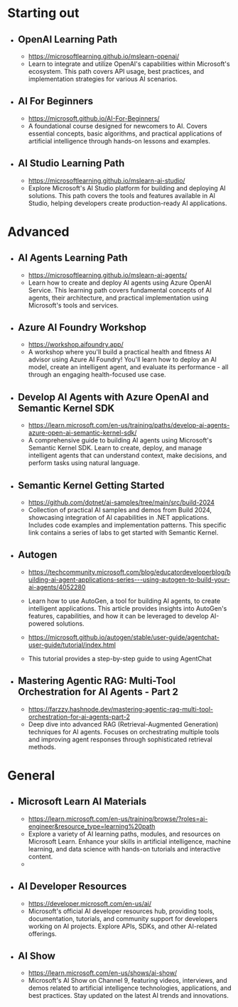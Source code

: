 # Starting out
- ## OpenAI Learning Path
    - https://microsoftlearning.github.io/mslearn-openai/
    - Learn to integrate and utilize OpenAI's capabilities within Microsoft's ecosystem. This path covers API usage, best practices, and implementation strategies for various AI scenarios.

- ## AI For Beginners
    - https://microsoft.github.io/AI-For-Beginners/
    - A foundational course designed for newcomers to AI. Covers essential concepts, basic algorithms, and practical applications of artificial intelligence through hands-on lessons and examples.

- ## AI Studio Learning Path
    - https://microsoftlearning.github.io/mslearn-ai-studio/
    - Explore Microsoft's AI Studio platform for building and deploying AI solutions. This path covers the tools and features available in AI Studio, helping developers create production-ready AI applications.

# Advanced

- ## AI Agents Learning Path
    - https://microsoftlearning.github.io/mslearn-ai-agents/
    - Learn how to create and deploy AI agents using Azure OpenAI Service. This learning path covers fundamental concepts of AI agents, their architecture, and practical implementation using Microsoft's tools and services.

- ## Azure AI Foundry Workshop
  - https://workshop.aifoundry.app/
  - A  workshop where you'll build a practical health and fitness AI advisor using Azure AI Foundry! You'll learn how to deploy an AI model, create an intelligent agent, and evaluate its performance - all through an engaging health-focused use case.

- ## Develop AI Agents with Azure OpenAI and Semantic Kernel SDK
    - https://learn.microsoft.com/en-us/training/paths/develop-ai-agents-azure-open-ai-semantic-kernel-sdk/
    - A comprehensive guide to building AI agents using Microsoft's Semantic Kernel SDK. Learn to create, deploy, and manage intelligent agents that can understand context, make decisions, and perform tasks using natural language.

- ## Semantic Kernel Getting Started
    - https://github.com/dotnet/ai-samples/tree/main/src/build-2024
    - Collection of practical AI samples and demos from Build 2024, showcasing integration of AI capabilities in .NET applications. Includes code examples and implementation patterns. This specific link contains a series of labs to get started with Semantic Kernel.
- ## Autogen
  - https://techcommunity.microsoft.com/blog/educatordeveloperblog/building-ai-agent-applications-series---using-autogen-to-build-your-ai-agents/4052280
  - Learn how to use AutoGen, a tool for building AI agents, to create intelligent applications. This article provides insights into AutoGen's features, capabilities, and how it can be leveraged to develop AI-powered solutions.
  



  - https://microsoft.github.io/autogen/stable/user-guide/agentchat-user-guide/tutorial/index.html
  - This tutorial provides a step-by-step guide to using AgentChat

- ## Mastering Agentic RAG: Multi-Tool Orchestration for AI Agents - Part 2
    - https://farzzy.hashnode.dev/mastering-agentic-rag-multi-tool-orchestration-for-ai-agents-part-2
    - Deep dive into advanced RAG (Retrieval-Augmented Generation) techniques for AI agents. Focuses on orchestrating multiple tools and improving agent responses through sophisticated retrieval methods.

# General
- ## Microsoft Learn AI Materials
  - https://learn.microsoft.com/en-us/training/browse/?roles=ai-engineer&resource_type=learning%20path
  - Explore a variety of AI learning paths, modules, and resources on Microsoft Learn. Enhance your skills in artificial intelligence, machine learning, and data science with hands-on tutorials and interactive content.
  - 
- ## AI Developer Resources
    - https://developer.microsoft.com/en-us/ai/
    - Microsoft's official AI developer resources hub, providing tools, documentation, tutorials, and community support for developers working on AI projects. Explore APIs, SDKs, and other AI-related offerings.

- ## AI Show
    - https://learn.microsoft.com/en-us/shows/ai-show/ 
    - Microsoft's AI Show on Channel 9, featuring videos, interviews, and demos related to artificial intelligence technologies, applications, and best practices. Stay updated on the latest AI trends and innovations.    
